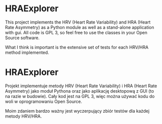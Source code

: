 # HRAExplorer
This project implements the HRV (Heart Rate Variability) and HRA (Heart Rate Asymmetry) as a Python module as well as a stand-alone application with gui. All code is GPL 3, so feel free to use the classes in your Open Source software. 

What I think is important is the extensive set of tests for each HRV/HRA method implemented. 

# HRAExplorer
Projekt implementuje metody HRV (Heart Rate Variability) i HRA (Heart Rate Asymmetry) jako moduł Pythona oraz jako aplikację desktopową z GUI (to na razie w budowie). Cały kod jest na GPL 3, więc można używać kodu do woli w oprogramowaniu Open Source.

Moim zdaniem bardzo ważny jest wyczerpujący zbiór testów dla każdej metody HRV/HRA. 
